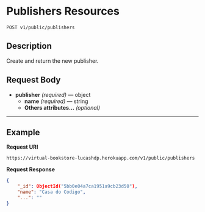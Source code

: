 # Publishers Resources

    POST v1/public/publishers

## Description
Create and return the new publisher.

## Request Body

- **publisher** _(required)_ — object
    - **name** _(required)_ — string
    - **Others attributes...** _(optional)_

***

## Example
**Request URI**

    https://virtual-bookstore-lucashdp.herokuapp.com/v1/public/publishers

**Request Response**
``` json
{
    "_id": ObjectId("5bb0e04a7ca1951a9cb23d50"),
    "name": "Casa do Codigo",
    "...": ""
}
```